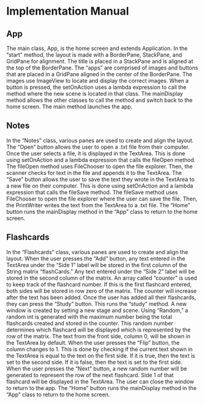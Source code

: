 # Implementation Manual
## App
The main class, App, is the home screen and extends Application. In the “start” method, the layout is made with a BorderPane, StackPane, and GridPane for alignment. The title is placed in a StackPane and is aligned at the top of the BorderPane. The “apps” are comprised of images and buttons that are placed in a GridPane aligned in the center of the BorderPane. The images use ImageView to locate and display the correct images. When a button is pressed, the setOnAction uses a lambda expression to call the method where the new scene is located in that class. The mainDisplay method allows the other classes to call the method and switch back to the home screen. The main method launches the app.
## Notes
In the “Notes” class, various panes are used to create and align the layout. The “Open” button allows the user to open a .txt file from their computer. Once the user selects a file, it is displayed in the TextArea. This is done using setOnAction and a lambda expression that calls the fileOpen method. The fileOpen method uses FileChooser to open the file explorer. Then, the scanner checks for text in the file and appends it to the TextArea. The “Save” button allows the user to save the text they wrote in the TextArea to a new file on their computer. This is done using setOnAction and a lambda expression that calls the fileSave method. The fileSave method uses FileChooser to open the file explorer where the user can save the file. Then, the PrintWriter writes the text from the TextArea to a .txt file. The “Home” button runs the mainDisplay method in the “App” class to return to the home screen.
## Flashcards
In the “Flashcards” class, various panes are used to create and align the layout. When the user presses the “Add” button, any text entered in the TextArea under the “Side 1” label will be stored in the first column of the String matrix “flashCards.” Any text entered under the “Side 2” label will be stored in the second column of the matrix. An array called “counter” is used to keep track of the flashcard number. If this is the first flashcard entered, both sides will be stored in row zero of the matrix. The counter will increase after the text has been added. Once the user has added all their flashcards, they can press the “Study” button. This runs the “study” method. A new window is created by setting a new stage and scene. Using “Random,” a random int is generated with the maximum number being the total flashcards created and stored in the counter. This random number determines which flashcard will be displayed which is represented by the row of the matrix. The text from the front side, column 0, will be shown in the TextArea by default. When the user presses the “Flip” button, the column changes to 1. This is done by checking if the current text shown in the TextArea is equal to the text on the first side. If it is true, then the text is set to the second side. If it is false, then the text is set to the first side. When the user presses the “Next” button, a new random number will be generated to represent the row of the next flashcard. Side 1 of that flashcard will be displayed in the TextArea. The user can close the window to return to the app. The “Home” button runs the mainDisplay method in the “App” class to return to the home screen.
